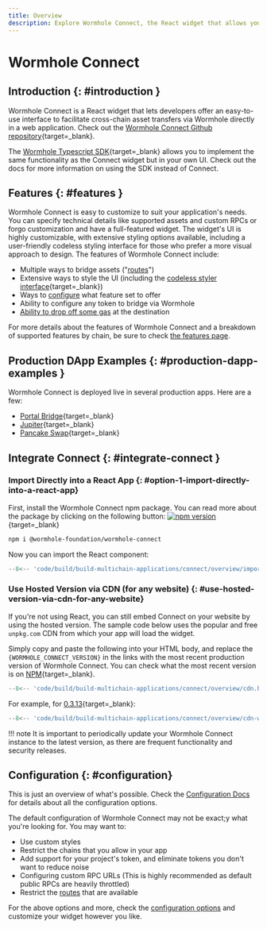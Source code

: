 ```yaml
---
title: Overview
description: Explore Wormhole Connect, the React widget that allows you to offer an easy-to-use UI for cross-chain asset transfers via Wormhole in a web application. 
---
```


# Wormhole Connect

## Introduction {: #introduction }

Wormhole Connect is a React widget that lets developers offer an easy-to-use interface to facilitate cross-chain asset transfers via Wormhole directly in a web application. Check out the [Wormhole Connect Github repository](https://github.com/wormhole-foundation/wormhole-connect){target=\_blank}.

The [Wormhole Typescript SDK](https://docs.wormhole.com/wormhole/reference/sdk-docs){target=\_blank} allows you to implement the same functionality as the Connect widget but in your own UI. Check out the docs for more information on using the SDK instead of Connect.

## Features {: #features }

Wormhole Connect is easy to customize to suit your application's needs. You can specify technical details like supported assets and custom RPCs or forgo customization and have a full-featured widget. The widget's UI is highly customizable, with extensive styling options available, including a user-friendly codeless styling interface for those who prefer a more visual approach to design. The features of Wormhole Connect include:

- Multiple ways to bridge assets ("[routes](./routes.md)")
- Extensive ways to style the UI (including the [codeless styler interface](https://connect-in-style.wormhole.com/){target=\_blank})
- Ways to [configure](./configuration.md) what feature set to offer
- Ability to configure any token to bridge via Wormhole
- [Ability to drop off some gas](./features.md) at the destination

For more details about the features of Wormhole Connect and a breakdown of supported features by chain, be sure to check [the features page](../connect/features.md).
## Production DApp Examples {: #production-dapp-examples }

Wormhole Connect is deployed live in several production apps. Here are a few:

- [Portal Bridge](https://portalbridge.com/){target=\_blank}
- [Jupiter](https://jup.ag/bridge/cctp){target=\_blank}
- [Pancake Swap](https://bridge.pancakeswap.finance/wormhole){target=\_blank}

## Integrate Connect {: #integrate-connect }

### Import Directly into a React App  {: #option-1-import-directly-into-a-react-app}

First, install the Wormhole Connect npm package. You can read more about the package by clicking on the following button: [![npm version](https://img.shields.io/npm/v/@wormhole-foundation/wormhole-connect.svg)](https://www.npmjs.com/package/@wormhole-foundation/wormhole-connect){target=\_blank} 

```bash
npm i @wormhole-foundation/wormhole-connect
```

Now you can import the React component:

```ts
--8<-- 'code/build/build-multichain-applications/connect/overview/import.js'
```

### Use Hosted Version via CDN (for any website) {: #use-hosted-version-via-cdn-for-any-website}

If you're not using React, you can still embed Connect on your website by using the hosted version. The sample code below uses the popular and free `unpkg.com` CDN from which your app will load the widget.

Simply copy and paste the following into your HTML body, and replace the ```{WORMHOLE_CONNECT_VERSION}``` in the links with the most recent production version of Wormhole Connect. You can check what the most recent version is on [NPM](https://www.npmjs.com/package/@wormhole-foundation/wormhole-connect/v/latest){target=\_blank}.

```js
--8<-- 'code/build/build-multichain-applications/connect/overview/cdn.html'
```

For example, for [0.3.13](https://www.npmjs.com/package/@wormhole-foundation/wormhole-connect/v/0.3.13){target=\_blank}:

```js
--8<-- 'code/build/build-multichain-applications/connect/overview/cdn-with-version.html'
```

!!! note 
    It is important to periodically update your Wormhole Connect instance to the latest version, as there are frequent functionality and security releases.

## Configuration {: #configuration}

This is just an overview of what's possible. Check the [Configuration Docs](../connect/configuration.md) for details about all the configuration options.

The default configuration of Wormhole Connect may not be exact;y what you're looking for. You may want to:

- Use custom styles 
- Restrict the chains that you allow in your app
- Add support for your project's token, and eliminate tokens you don't want to reduce noise
- Configuring custom RPC URLs (This is highly recommended as default public RPCs are heavily throttled)
- Restrict the [routes](./routes.md) that are available

For the above options and more, check the [configuration options](./configuration.md) and customize your widget however you like.